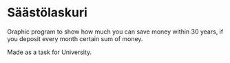 # Säästölaskuri

Graphic program to show how much you can save money within 30 years, if you deposit every month certain sum of money.

Made as a task for University.
